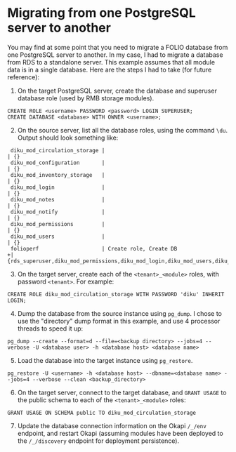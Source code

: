 # Migrating from one PostgreSQL server to another
You may find at some point that you need to migrate a FOLIO database from one PostgreSQL server to another. In my case, I had to migrate a database from RDS to a standalone server. This example assumes that all module data is in a single database. Here are the steps I had to take (for future reference):

1. On the target PostgreSQL server, create the database and superuser database role (used by RMB storage modules).
```
CREATE ROLE <username> PASSWORD <password> LOGIN SUPERUSER;
CREATE DATABASE <database> WITH OWNER <username>;
```

2. On the source server, list all the database roles, using the command `\du`. Output should look something like:
```
 diku_mod_circulation_storage |                                                            | {}
 diku_mod_configuration       |                                                            | {}
 diku_mod_inventory_storage   |                                                            | {}
 diku_mod_login               |                                                            | {}
 diku_mod_notes               |                                                            | {}
 diku_mod_notify              |                                                            | {}
 diku_mod_permissions         |                                                            | {}
 diku_mod_users               |                                                            | {}
 folioperf                    | Create role, Create DB                                    +| {rds_superuser,diku_mod_permissions,diku_mod_login,diku_mod_users,diku_mod_configuration,diku_mod_inventory_storage,diku_mod_circulation_storage,diku_mod_notify,diku_mod_notes}
```

3. On the target server, create each of the `<tenant>_<module>` roles, with password `<tenant>`. For example:
```
CREATE ROLE diku_mod_circulation_storage WITH PASSWORD 'diku' INHERIT LOGIN;
```

4. Dump the database from the source instance using `pg_dump`. I chose to use the "directory" dump format in this example, and use 4 processor threads to speed it up:
```
pg_dump --create --format=d --file=<backup directory> --jobs=4 --verbose -U <database user> -h <database host> <database name>
```

5. Load the database into the target instance using `pg_restore`.
```
pg_restore -U <username> -h <database host> --dbname=<database name> --jobs=4 --verbose --clean <backup_directory>
```

6. On the target server, connect to the target database, and `GRANT USAGE` to the public schema to each of the `<tenant>_<module>` roles:
```
GRANT USAGE ON SCHEMA public TO diku_mod_circulation_storage
```

7. Update the database connection information on the Okapi `/_/env` endpoint, and restart Okapi (assuming modules have been deployed to the `/_/discovery` endpoint for deployment persistence).
